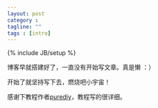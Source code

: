 ```yaml
---
layout: post
category :
tagline: ""
tags : [intro]
---
```

{% include JB/setup %}

博客早就搭建好了，一直没有开始写文章。真是懒  ：）

开始了就坚持写下去，燃烧吧小宇宙！

感谢下教程作者[purediy](http://www.cnblogs.com/purediy/archive/2013/03/07/2948892.html)，教程写的很详细。